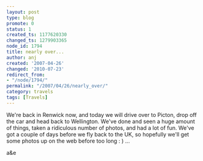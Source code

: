 ```yaml
---
layout: post
type: blog
promote: 0
status: 1
created_ts: 1177620330
changed_ts: 1279903365
node_id: 1794
title: nearly over...
author: anj
created: '2007-04-26'
changed: '2010-07-23'
redirect_from:
- "/node/1794/"
permalink: "/2007/04/26/nearly_over/"
category: travels
tags: [Travels]
---
```

We're back in Renwick now, and today we will drive over to Picton, drop off the car and head back to Wellington.  We've done and seen a huge amount of things, taken a ridiculous number of photos, and had a lot of fun.  We've got a couple of days before we fly back to the UK, so hopefully we'll get some photos up on the web before too long : ) ...

a&e
